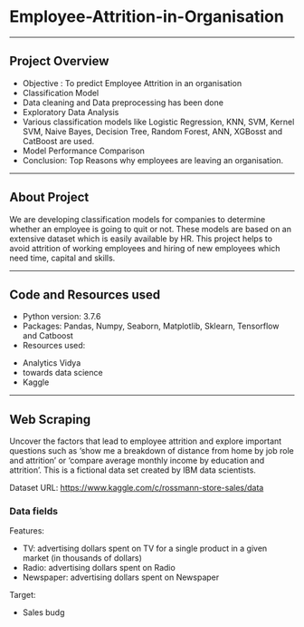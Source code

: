 # Employee-Attrition-in-Organisation
---

## Project Overview

- Objective : To predict Employee Attrition in an organisation 
- Classification Model
- Data cleaning and Data preprocessing has been done
- Exploratory Data Analysis
- Various classification models like Logistic Regression, KNN, SVM, Kernel SVM, Naive Bayes, Decision Tree, Random Forest, ANN, XGBosst and CatBoost  are used.
- Model Performance Comparison
- Conclusion: Top Reasons why employees are leaving an organisation.

---

## About Project

We are developing classification models for companies to determine whether an employee is going to quit or not. 
These models are based on an extensive dataset which is easily available by HR.
This project helps to avoid attrition of working employees and hiring of new employees which need time, capital and skills.

---

## Code and Resources used

- Python version: 3.7.6
- Packages: Pandas, Numpy, Seaborn, Matplotlib, Sklearn, Tensorflow and Catboost
- Resources used:

* Analytics Vidya
* towards data science
* Kaggle

---

## Web Scraping

Uncover the factors that lead to employee attrition and explore important questions such as ‘show me a breakdown of distance from home by job role and attrition’ or ‘compare average monthly income by education and attrition’. This is a fictional data set created by IBM data scientists.

Dataset URL: https://www.kaggle.com/c/rossmann-store-sales/data

### Data fields

Features:

* TV: advertising dollars spent on TV for a single product in a given market (in thousands of dollars)
* Radio: advertising dollars spent on Radio
* Newspaper: advertising dollars spent on Newspaper

Target:

* Sales budg




